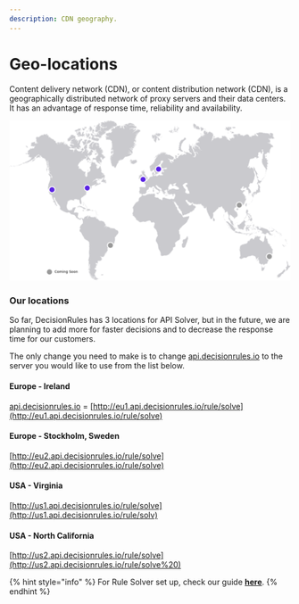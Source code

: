 ```yaml
---
description: CDN geography.
---
```


# Geo-locations

Content delivery network \(CDN\), or content distribution network \(CDN\), is a geographically distributed network of proxy servers and their data centers. It has an advantage of response time, reliability and availability.

![Our current locations](../.gitbook/assets/image%20%28130%29.png)

### Our locations

So far, DecisionRules has 3 locations for API Solver, but in the future, we are planning to add more for faster decisions and to decrease the response time for our customers.

The only change you need to make is to change [api.decisionrules.io](http://api.decisionrules.io/) to the server you would like to use from the list below.

#### Europe - Ireland

[api.decisionrules.io](http://api.decisionrules.io/) = [http://eu1.api.decisionrules.io/rule/solve](http://eu1.api.decisionrules.io/rule/solve)

#### Europe - Stockholm, Sweden

[http://eu2.api.decisionrules.io/rule/solve](http://eu2.api.decisionrules.io/rule/solve)

#### USA - **Virginia**

[http://us1.api.decisionrules.io/rule/solve](http://us1.api.decisionrules.io/rule/solv)

#### USA - North California

[http://us2.api.decisionrules.io/rule/solve](http://us2.api.decisionrules.io/rule/solve%20)

{% hint style="info" %}
For Rule Solver set up, check our guide [**here**](rest-api.md).
{% endhint %}

